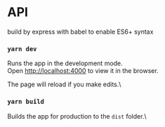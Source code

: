 # API

build by express with babel to enable ES6+ syntax

### `yarn dev`

Runs the app in the development mode.\
Open [http://localhost:4000](http://localhost:4000) to view it in the browser.

The page will reload if you make edits.\

### `yarn build`

Builds the app for production to the `dist` folder.\